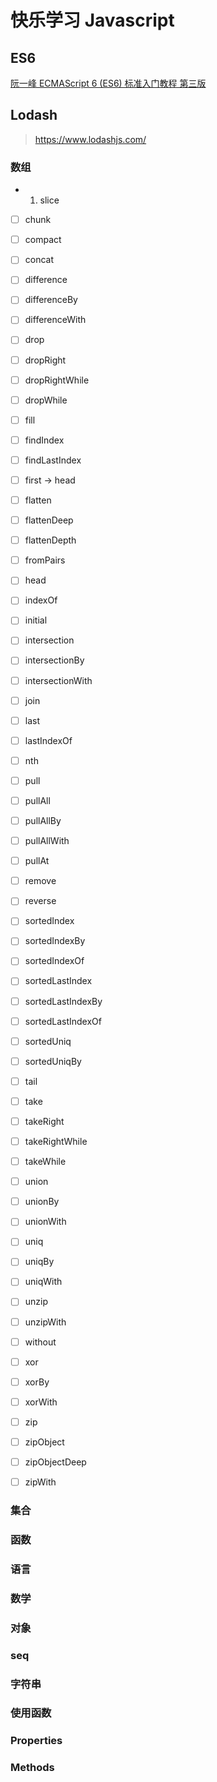# 快乐学习 Javascript

## ES6

[阮一峰 ECMAScript 6 (ES6) 标准入门教程 第三版](https://es6.ruanyifeng.com/)

## Lodash

> https://www.lodashjs.com/

### 数组

- 1. slice
- [ ] chunk
- [ ] compact
- [ ] concat
- [ ] difference
- [ ] differenceBy
- [ ] differenceWith
- [ ] drop
- [ ] dropRight
- [ ] dropRightWhile
- [ ] dropWhile
- [ ] fill
- [ ] findIndex
- [ ] findLastIndex
- [ ] first -> head
- [ ] flatten
- [ ] flattenDeep
- [ ] flattenDepth
- [ ] fromPairs
- [ ] head
- [ ] indexOf
- [ ] initial
- [ ] intersection
- [ ] intersectionBy
- [ ] intersectionWith
- [ ] join
- [ ] last
- [ ] lastIndexOf
- [ ] nth
- [ ] pull
- [ ] pullAll
- [ ] pullAllBy
- [ ] pullAllWith
- [ ] pullAt
- [ ] remove
- [ ] reverse

- [ ] sortedIndex
- [ ] sortedIndexBy
- [ ] sortedIndexOf
- [ ] sortedLastIndex
- [ ] sortedLastIndexBy
- [ ] sortedLastIndexOf
- [ ] sortedUniq
- [ ] sortedUniqBy
- [ ] tail
- [ ] take
- [ ] takeRight
- [ ] takeRightWhile
- [ ] takeWhile
- [ ] union
- [ ] unionBy
- [ ] unionWith
- [ ] uniq
- [ ] uniqBy
- [ ] uniqWith
- [ ] unzip
- [ ] unzipWith
- [ ] without
- [ ] xor
- [ ] xorBy
- [ ] xorWith
- [ ] zip
- [ ] zipObject
- [ ] zipObjectDeep
- [ ] zipWith

### 集合

### 函数

### 语言

### 数学

### 对象

### seq

### 字符串

### 使用函数

### Properties

### Methods
